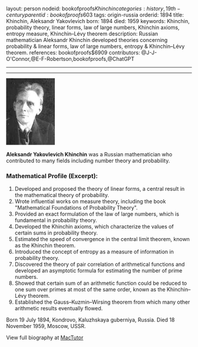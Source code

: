 layout: person
nodeid: bookofproofs$Khinchin
categories: history,19th-century
parentid: bookofproofs$603
tags: origin-russia
orderid: 1894
title: Khinchin, Aleksandr Yakovlevich
born: 1894
died: 1959
keywords: Khinchin, probability theory, linear forms, law of large numbers, Khinchin axioms, entropy measure, Khinchin–Lévy theorem
description: Russian mathematician Aleksandr Khinchin developed theories concerning probability & linear forms, law of large numbers, entropy & Khinchin–Lévy theorem.
references: bookofproofs$6909
contributors: @J-J-O'Connor,@E-F-Robertson,bookofproofs,@ChatGPT

---



---

![Khinchin.jpg](https://github.com/bookofproofs/bookofproofs.github.io/blob/main/_sources/_assets/images/portraits/Khinchin.jpg?raw=true)

**Aleksandr Yakovlevich Khinchin** was a Russian mathematician who contributed to many fields including number theory and probability.

### Mathematical Profile (Excerpt):
1. Developed and proposed the theory of linear forms, a central result in the mathematical theory of probability.
2. Wrote influential works on measure theory, including the book "Mathematical Foundations of Probability Theory".
3. Provided an exact formulation of the law of large numbers, which is fundamental in probability theory.
4. Developed the Khinchin axioms, which characterize the values of certain sums in probability theory.
5. Estimated the speed of convergence in the central limit theorem, known as the Khinchin theorem.
6. Introduced the concept of entropy as a measure of information in probability theory.
7. Discovered the theory of pair correlation of arithmetical functions and developed an asymptotic formula for estimating the number of prime numbers.
8. Showed that certain sum of an arithmetic function could be reduced to one sum over primes at most of the same order, known as the Khinchin–Lévy theorem.
9. Established the Gauss–Kuzmin–Wirsing theorem from which many other arithmetic results eventually flowed.

Born 19 July 1894, Kondrovo, Kaluzhskaya guberniya, Russia. Died 18 November 1959, Moscow, USSR.

View full biography at [MacTutor](https://mathshistory.st-andrews.ac.uk/Biographies/Khinchin/)
